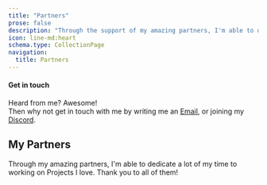 ```yaml
---
title: "Partners"
prose: false
description: "Through the support of my amazing partners, I'm able to dedicate a lot of my professional time to working on projects i love."
icon: line-md:heart
schema.type: CollectionPage
navigation:
  title: Partners
---
```

#### Get in touch 

Heard from me? Awesome! <br />
Then why not get in touch with me by writing me an [Email](mailto:mail@janpetry.de), or joining my [Discord](https://discord.com/invite/janslounge).

## My Partners

Through my amazing partners, I'm able to dedicate a lot of my time to working on Projects I love. Thank you to all of them!

<GeneralList />